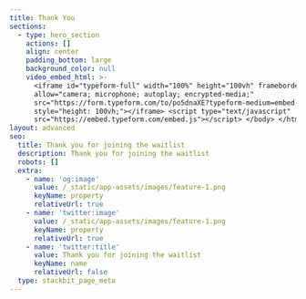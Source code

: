 ```yaml
---
title: Thank You
sections:
  - type: hero_section
    actions: []
    align: center
    padding_bottom: large
    background_color: null
    video_embed_html: >-
      <iframe id="typeform-full" width="100%" height="100vh" frameborder="0"
      allow="camera; microphone; autoplay; encrypted-media;"
      src="https://form.typeform.com/to/po5dnaXE?typeform-medium=embed-snippet"
      style="height: 100vh;"></iframe> <script type="text/javascript"
      src="https://embed.typeform.com/embed.js"></script> </body> </html>
layout: advanced
seo:
  title: Thank you for joining the waitlist
  description: Thank you for joining the waitlist
  robots: []
  extra:
    - name: 'og:image'
      value: /_static/app-assets/images/feature-1.png
      keyName: property
      relativeUrl: true
    - name: 'twitter:image'
      value: /_static/app-assets/images/feature-1.png
      keyName: property
      relativeUrl: true
    - name: 'twitter:title'
      value: Thank you for joining the waitlist
      keyName: name
      relativeUrl: false
  type: stackbit_page_meta
---
```

